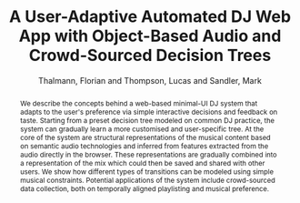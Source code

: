 --- 
title: "A User-Adaptive Automated DJ Web App with Object-Based Audio and Crowd-Sourced Decision Trees" 
abstract: "We describe the concepts behind a web-based minimal-UI DJ system that adapts to the user's preference via simple interactive decisions and feedback on taste. Starting from a preset decision tree modeled on common DJ practice, the system can gradually learn a more customised and user-specific tree. At the core of the system are structural representations of the musical content based on semantic audio technologies and inferred from features extracted from the audio directly in the browser. These representations are gradually combined into a representation of the mix which could then be saved and shared with other users. We show how different types of transitions can be modeled using simple musical constraints. Potential applications of the system include crowd-sourced data collection, both on temporally aligned playlisting and musical preference." 
address: "Berlin" 
author: "Thalmann, Florian and Thompson, Lucas and Sandler, Mark"
webAuthor: "Florian Thalmann, Lucas Thompson, Mark Sandler" 
booktitle: "Proceedings of the International Web Audio Conference" 
editor: "Monschke, Jan and Guttandin, Christoph and Schnell, Norbert and Jenkinson, Thomas and Schaedler, Jack" 
month: "Proceedings of the International Web Audio Conference"
pages: "" 
publisher: "TU Berlin" 
series: "WAC '18"
type: "Paper"  
year: "2018" 
id: "2018_4" 
tags: year2018
media: none 
pdflink: /_data/papers/pdf/2018/2018_4.pdf
ISSN: 2663-5844
---